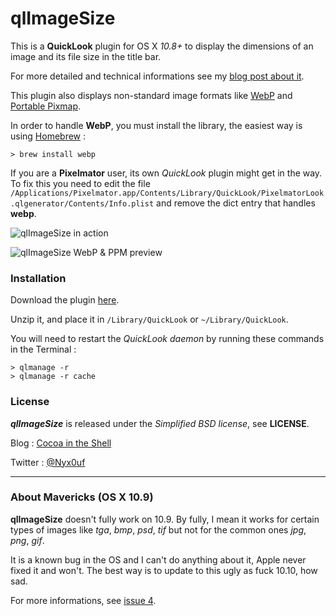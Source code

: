 # qlImageSize

This is a **QuickLook** plugin for OS X *10.8+* to display the dimensions of an image and its file size in the title bar.

For more detailed and technical informations see my [blog post about it](http://www.cocoaintheshell.com/2012/02/quicklook-images-dimensions/ "Images dimensions in QuickLook").

This plugin also displays non-standard image formats like [WebP](https://developers.google.com/speed/webp/ "WebP") and [Portable Pixmap](http://en.wikipedia.org/wiki/Netpbm_format "Netpbm").

In order to handle **WebP**, you must install the library, the easiest way is using [Homebrew](http://brew.sh "Homebrew") :

	> brew install webp


If you are a **Pixelmator** user, its own *QuickLook* plugin might get in the way. To fix this you need to edit the file `/Applications/Pixelmator.app/Contents/Library/QuickLook/PixelmatorLook.qlgenerator/Contents/Info.plist` and remove the dict entry that handles **webp**.

![qlImageSize in action](http://static.whine.fr/images/2014/qlimagesize1.jpg)

![qlImageSize WebP & PPM preview](http://static.whine.fr/images/2014/qlimagesize2.jpg)


### Installation

Download the plugin [here](http://repo.whine.fr/qlImageSize.qlgenerator-10.8.zip "qlImageSize for 10.8+").

Unzip it, and place it in `/Library/QuickLook` or `~/Library/QuickLook`.

You will need to restart the *QuickLook daemon* by running these commands in the Terminal :

	> qlmanage -r
	> qlmanage -r cache


### License

***qlImageSize*** is released under the *Simplified BSD license*, see **LICENSE**.

Blog : [Cocoa in the Shell](http://www.cocoaintheshell.com "Cocoa in the Shell")

Twitter : [@Nyx0uf](https://twitter.com/Nyx0uf "Nyx0uf on Twitter")

---

### About Mavericks (OS X 10.9)

**qlImageSize** doesn't fully work on 10.9. By fully, I mean it works for certain types of images like *tga*, *bmp*, *psd*, *tif* but not for the common ones *jpg*, *png*, *gif*.

It is a known bug in the OS and I can't do anything about it, Apple never fixed it and won't. The best way is to update to this ugly as fuck 10.10, how sad.

For more informations, see [issue 4](https://github.com/Nyx0uf/qlImageSize/issues/4 "issue 4").
